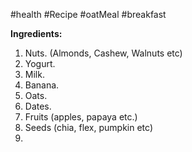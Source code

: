 #health #Recipe #oatMeal #breakfast

**Ingredients:**
1. Nuts. (Almonds, Cashew, Walnuts etc)
2. Yogurt.
3. Milk.
4. Banana.
5. Oats.
6. Dates.
7. Fruits (apples, papaya etc.)
8. Seeds (chia, flex, pumpkin etc)
9. 
